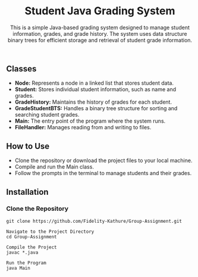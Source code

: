 
<header>
    <h1>Student Java Grading System</h1>
    <p>This is a simple Java-based grading system designed to manage student information, grades, and grade history. The system uses data structure binary trees for efficient storage and retrieval of student grade information.</p>
</header>

<section>
    <h2>Classes</h2>
    <ul>
        <li><strong>Node:</strong> Represents a node in a linked list that stores student data.</li>
        <li><strong>Student:</strong> Stores individual student information, such as name and grades.</li>
        <li><strong>GradeHistory:</strong> Maintains the history of grades for each student.</li>
        <li><strong>GradeStudentBTS:</strong> Handles a binary tree structure for sorting and searching student grades.</li>
        <li><strong>Main:</strong> The entry point of the program where the system runs.</li>
        <li><strong>FileHandler:</strong> Manages reading from and writing to files.</li>
    </ul>
</section>

<section>
    <h2>How to Use</h2>
    <ul>
        <li>Clone the repository or download the project files to your local machine.</li>
        <li>Compile and run the Main class.</li>
        <li>Follow the prompts in the terminal to manage students and their grades.</li>
    </ul>
</section>

<section>
    <h2>Installation</h2>
    <h3>Clone the Repository</h3>
    <pre><code>git clone https://github.com/Fidelity-Kathure/Group-Assignment.git</code></pre>
    
    Navigate to the Project Directory
    cd Group-Assignment

    Compile the Project
    javac *.java

    Run the Program
    java Main
</section>

